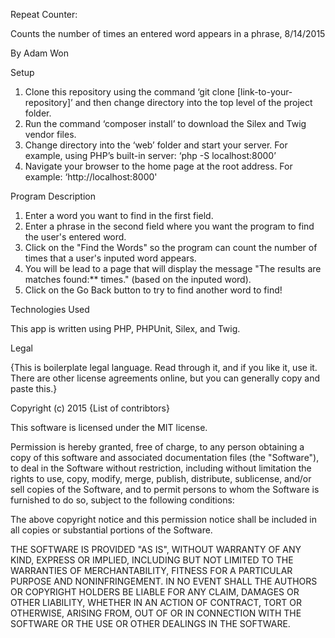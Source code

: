 Repeat Counter:


Counts the number of times an entered word appears in a phrase, 8/14/2015

By Adam Won


Setup

1. Clone this repository using the command ‘git clone [link-to-your-repository]’ and then change directory into the top level of the project folder.
2. Run the command ‘composer install’ to download the Silex and Twig vendor files.
3. Change directory into the ‘web’ folder and start your server. For example, using PHP’s built-in server: ‘php -S localhost:8000’
4. Navigate your browser to the home page at the root address. For example: ‘http://localhost:8000'

Program Description

1.  Enter a word you want to find in the first field.
2.  Enter a phrase in the second field where you want the program to find the user's            entered word.
3.  Click on the "Find the Words" so the program can count the number of times that
a user's inputed word appears.
4.  You will be lead to a page that will display the message "The results are matches found:** times." (based on the inputed word).
4. Click on the Go Back button to try to find another word to find!


Technologies Used

This app is written using PHP, PHPUnit, Silex, and Twig.

Legal

{This is boilerplate legal language. Read through it, and if you like it, use it. There are other license agreements online, but you can generally copy and paste this.}

Copyright (c) 2015 {List of contribtors}

This software is licensed under the MIT license.

Permission is hereby granted, free of charge, to any person obtaining a copy of this software and associated documentation files (the "Software"), to deal in the Software without restriction, including without limitation the rights to use, copy, modify, merge, publish, distribute, sublicense, and/or sell copies of the Software, and to permit persons to whom the Software is furnished to do so, subject to the following conditions:

The above copyright notice and this permission notice shall be included in all copies or substantial portions of the Software.

THE SOFTWARE IS PROVIDED "AS IS", WITHOUT WARRANTY OF ANY KIND, EXPRESS OR IMPLIED, INCLUDING BUT NOT LIMITED TO THE WARRANTIES OF MERCHANTABILITY, FITNESS FOR A PARTICULAR PURPOSE AND NONINFRINGEMENT. IN NO EVENT SHALL THE AUTHORS OR COPYRIGHT HOLDERS BE LIABLE FOR ANY CLAIM, DAMAGES OR OTHER LIABILITY, WHETHER IN AN ACTION OF CONTRACT, TORT OR OTHERWISE, ARISING FROM, OUT OF OR IN CONNECTION WITH THE SOFTWARE OR THE USE OR OTHER DEALINGS IN THE SOFTWARE.
